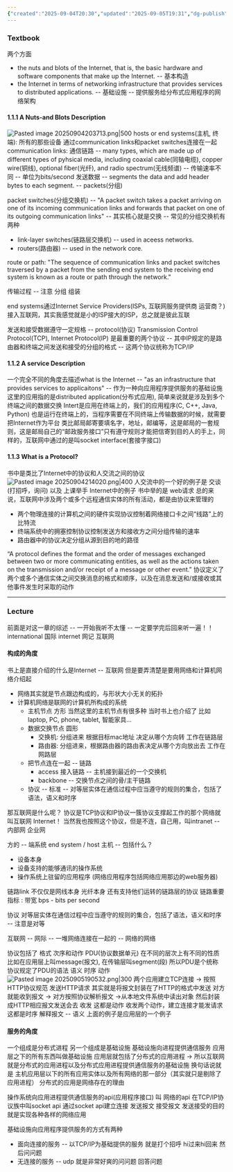 ```yaml
---
{"created":"2025-09-04T20:30","updated":"2025-09-05T19:31","dg-publish":true,"permalink":"/Computer Networking A Top-Down Approach/1.1 What is the Internet/","dgPassFrontmatter":true,"noteIcon":""}
---
```


### Textbook
两个方面
- the nuts and blots of the Internet, that is, the basic hardware and software components that make up the Internet. -- 基本构造
- the Internet in terms of networking infrastructure that provides services to distributed applications. -- 基础设施 -- 提供服务给分布式应用程序的网络架构

#### 1.1.1 A Nuts-and Blots Description
![Pasted image 20250904203713.png|500](/img/user/accessory/Pasted%20image%2020250904203713.png)
hosts or end systems(主机, 终端): 所有的那些设备
通过communication links和packet switches连接在一起
communication links: 通信链路 -- many types, which are made up of different types of pyhsical media, including coaxial cable(同轴电缆), copper wire(铜线), optional fiber(光纤), and radio spectrum(无线频谱) -- 传输速率不同 -- 单位为bits/second
发送数据 -- segments the data and add header bytes to each segment. -- packets(分组)

packet switches(分组交换机) -- "A packet switch takes a packet arriving on one of its incoming communication links and forwards that packet on one of its outgoing communication links" -- 其实核心就是交换  -- 常见的分组交换机有两种
- link-layer switches(链路层交换机) -- used in aceess networks.
- routers(路由器) -- used in the network core.

route or path: "The sequence of communication links and packet switches traversed by a packet from the sending end system to the receiving end system is known as a route or path through the network."

传输过程 -- 注意 分组 组装

end systems通过Internet Service Providers(ISPs, 互联网服务提供商 运营商？)接入互联网，其实我感觉就是小的ISP接大的ISP，总之就是彼此互联

发送和接受数据遵守一定规格 -- protocol(协议)
Transmission Control Protocol(TCP), Internet Protocol(IP) 是最重要的两个协议 -- 其中IP规定的是路由器和终端之间发送和接受的分组的格式 -- 这两个协议统称为TCP/IP

#### 1.1.2 A service Description
一个完全不同的角度去描述what is the Internet -- "as an infrastructure that provides services to applicaitons" -- 作为一种向应用程序提供服务的基础设施
这里的应用指的是distributed application(分布式应用), 简单来说就是涉及到多个终端之间的数据交换
Intert是应用在终端上的，我们的应用程序(C, C++, Java, Python) 也是运行在终端上的，当程序需要在不同终端上传输数据的时候，就需要把Internet作为平台
类比邮局邮寄要填名字，地址，邮编等，这是邮局的一套规则，这是邮局自己的“邮政服务接口”只有遵守规则才能把信寄到目的人的手上，同样的，互联网中通过的是叫socket interface(套接字接口)

#### 1.1.3 What is a Protocol?
书中是类比了Internet中的协议和人交流之间的协议
![Pasted image 20250904214020.png|400](/img/user/accessory/Pasted%20image%2020250904214020.png)
人交流中的一个好的例子是 交谈(打招呼，询问) 以及 上课举手
Internet中的例子 书中举的是 web请求
总的来说，互联网中涉及两个或多个远程通信实体的所有活动，都是由协议来管理的
- 两个物理连接的计算机之间的硬件实现协议控制着网络接口卡之间“线路”上的比特流
- 终端系统中的拥塞控制协议控制发送方和接收方之间分组传输的速率
- 路由器中的协议决定分组从源到目的地的路径

“A protocol defines the format and the order of messages exchanged between two or more communicating entities, as well as the actions taken on the transmission and/or receipt of a message or other event.”
协议定义了两个或多个通信实体之间交换消息的格式和顺序，以及在消息发送和/或接收或其他事件发生时采取的动作

---

### Lecture
前面是对这一章的综述 -- 一开始我听不太懂 -- 一定要学完后回来听一遍！！
international 国际 internet 网记  互联网

#### 构成的角度
书上是直接介绍的什么是Internet -- 互联网
但是要弄清楚是要用网络和计算机网络介绍起
- 网络其实就是节点跟边构成的，与形状大小无关的拓扑
- 计算机网络是联网的计算机所构成的系统 
	- 主机节点 方形  当然这里的主机节点有很多种 当时书上也介绍了 比如laptop, PC, phone, tablet, 智能家具...
	- 数据交换节点 圆形
		- 交换机: 分组进来 根据目标mac地址 决定从哪个方向转 工作在链路层
		- 路由器: 分组进来，根据路由器的路由表决定从哪个方向放出去 工作在网路层
	- 把节点连在一起 -- 链路
		- access 接入链路 -- 主机接到最近的一个交换机
		- backbone -- 交换节点之间的骨/主干链路
	- 协议 -- 标准 -- 对等层实体在通信过程中应当遵守的规则的集合，包括了语法，语义和时序

那互联网是什么呢？ 协议是TCP协议和IP协议一簇协议支撑起工作的那个网络就叫互联网 Internet！
当然我也按照这个协议，但是不连，自己用，叫intranet -- 内部网 企业网

方的 -- 端系统 end system / host 主机 -- 包括什么？
- 设备本身
- 设备支持的能够通讯的操作系统
- 操作系统上驻留的应用程序 (网络应用程序包括网络应用那边的web服务器)

链路link 不仅仅是网线本身 光纤本身 还有支持他们运转的链路层的协议
链路重要指标 : 带宽 bps  - bits per second


协议 对等层实体在通信过程中应当遵守的规则的集合，包括了语法，语义和时序 -- 注意是对等

互联网 -- 网际 -- 一堆网络连接在一起的 -- 网络的网络

协议包括了 格式 次序和动作
PDU(协议数据单元) 在不同的层次上有不同的性质 比如在应用层上叫message(报文), 在传输层叫segment(段) 所以PDU是个统称  协议规定了PDU的语法 语义 时序 动作
![Pasted image 20250905190532.png|300](/img/user/accessory/Pasted%20image%2020250905190532.png)
两个应用建立TCP连接 -> 按照HTTP协议规范 发送HTTP请求 其实就是将报文封装在了HTTP的格式中发送 对方就能收到报文 -> 对方按照协议解析报文 ->从本地文件系统中读出对象 然后封装成HTTP相应报文发送会去 
收发 这都是动作
收发两个动作，建立连接才能发请求 这都是时序
解释报文 -- 语义
上面的例子是应用层的一个例子

#### 服务的角度
一个组成是分布式进程 另一个组成是基础设施
基础设施向进程提供通信服务
应用层之下的所有东西叫做基础设施
应用层就包括了分布式的应用进程
-> 所以互联网就是分布式的应用进程以及分布式应用进程提供通信服务的基础设施 换句话说就是 主机应用层以下的所有应用实体以及所有网络的那一部分（其实就只是剔除了应用进程）
分布式的应用是网络存在的理由

操作系统向应用进程提供通信服务的api(应用程序接口) 叫 网络的api 在TCP/IP协议族中叫socket api  通过socket api建立连接 发送报文 接受报文 发送接受的目的就是实现各种各样的网络应用

基础设施向应用程序提供服务的方式有两种
- 面向连接的服务 -- 以TCP/IP为基础提供的服务 就是打个招呼 hi过来hi回来 然后问问题
- 无连接的服务 -- udp  就是非常好爽的问问题 回答问题